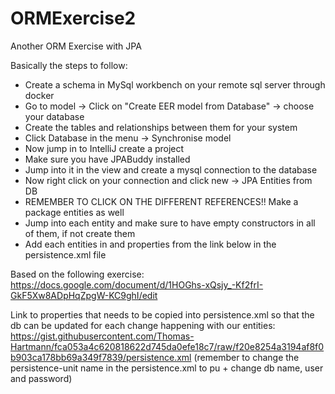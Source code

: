 # ORMExercise2
Another ORM Exercise with JPA

Basically the steps to follow:
- Create a schema in MySql workbench on your remote sql server through docker
- Go to model -> Click on "Create EER model from Database" -> choose your database
- Create the tables and relationships between them for your system
- Click Database in the menu -> Synchronise model
- Now jump in to IntelliJ create a project
- Make sure you have JPABuddy installed
- Jump into it in the view and create a mysql connection to the database
- Now right click on your connection and click new -> JPA Entities from DB
- REMEMBER TO CLICK ON THE DIFFERENT REFERENCES!! Make a package entities as well
- Jump into each entity and make sure to have empty constructors in all of them, if not create them
- Add each entities in <class></class> and properties from the link below in the persistence.xml file

Based on the following exercise:
https://docs.google.com/document/d/1HOGhs-xQsjy_-Kf2frI-GkF5Xw8ADpHqZpgW-KC9ghI/edit

Link to properties that needs to be copied into persistence.xml so that the db can be updated for each change happening with our entities:
https://gist.githubusercontent.com/Thomas-Hartmann/fca053a4c620818622d745da0efe18c7/raw/f20e8254a3194af8f0b903ca178bb69a349f7839/persistence.xml
(remember to change the persistence-unit name in the persistence.xml to pu + change db name, user and password)